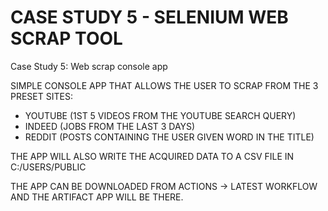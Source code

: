 # CASE STUDY 5 - SELENIUM WEB SCRAP TOOL
Case Study 5: Web scrap console app

SIMPLE CONSOLE APP THAT ALLOWS THE USER TO SCRAP FROM THE 3 PRESET SITES:
  - YOUTUBE (1ST 5 VIDEOS FROM THE YOUTUBE SEARCH QUERY)
  - INDEED (JOBS FROM THE LAST 3 DAYS)
  - REDDIT (POSTS CONTAINING THE USER GIVEN WORD IN THE TITLE)
 
 THE APP WILL ALSO WRITE THE ACQUIRED DATA TO A CSV FILE IN C:/USERS/PUBLIC
 
 THE APP CAN BE DOWNLOADED FROM ACTIONS -> LATEST WORKFLOW AND THE ARTIFACT APP WILL BE THERE.
 
 
